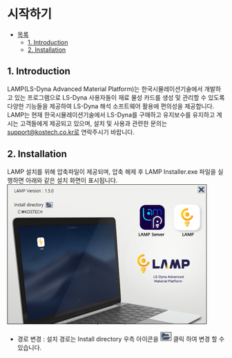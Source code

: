 # 시작하기
- [목록]()
  - [1. Introduction](#1-Introduction)
  - [2. Installation](#2-Installation)

## 1. Introduction
LAMP(LS-Dyna Advanced Material Platform)는 한국시뮬레이션기술에서 개발하고 있는 프로그램으로 LS-Dyna 사용자들이 재료 물성 카드를 생성 및 관리할 수 있도록 다양한 기능들을 제공하여 LS-Dyna 해석 소프트웨어 활용에 편의성을 제공합니다. LAMP는 현재 한국시뮬레이션기술에서 LS-Dyna를 구매하고 유지보수를 유지하고 계시는 고객들에게 제공되고 있으며, 설치 및 사용과 관련한 문의는 support@kostech.co.kr로 연락주시기 바랍니다.
## 2. Installation
LAMP 설치를 위해 압축파일이 제공되며, 압축 해제 후 LAMP Installer.exe 파일을 실행하면 아래와 같은 설치 화면이 표시됩니다.
![LAMP 설치 화면](images/LAMP0.png "LAMP 설치 화면")

- 경로 변경 : 설치 경로는 Install directory 우측 아이콘을 ![](images/LAMP1.png) 클릭 하여 변경 할 수 있습니다.